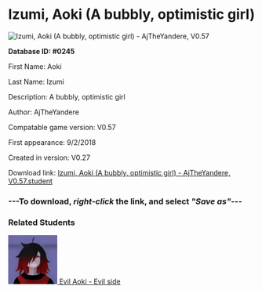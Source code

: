 # Izumi, Aoki (A bubbly, optimistic girl)

<img src="../../Files/Images/Izumi, Aoki (A bubbly, optimistic girl).png" title="Izumi, Aoki (A bubbly, optimistic girl) - AjTheYandere, V0.57">

**Database ID: #0245**

First Name: Aoki

Last Name: Izumi

Description: A bubbly, optimistic girl

Author: AjTheYandere

Compatable game version: V0.57

First appearance: 9/2/2018

Created in version: V0.27

Download link: <a href="https://raw.githubusercontent.com/Arbiter1223/Daigaku-Gurashi-Custom-Students/master/Files/Student%20Files/Izumi%2C%20Aoki%20(A%20bubbly%2C%20optimistic%20girl)%20-%20AjTheYandere%2C%20V0.57.student">Izumi, Aoki (A bubbly, optimistic girl) - AjTheYandere, V0.57.student</a>

### ---**To download, _right-click_ the link, and select _"Save as"_**---

### Related Students

<a href="Yamazaki, Evil Aoki (Aoki's darkner, evil side).md"><img src="../../Files/Thumbs/Yamazaki, Evil Aoki (Aoki's darkner, evil side).png" height="100" width="100" title="Yamazaki, Evil Aoki (Aoki's darkner, evil side) - AjTheYandere, V0.57"></a><a href="Yamazaki, Evil Aoki (Aoki's darkner, evil side).md"> Evil Aoki - Evil side</a>

